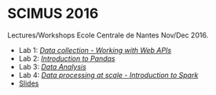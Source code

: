SCIMUS 2016
===========

Lectures/Workshops Ecole Centrale de Nantes Nov/Dec 2016.


 * Lab 1: [*Data collection - Working with Web APIs*](labs/lab1)
 * Lab 2: [*Introduction to Pandas*](labs/lab2)
 * Lab 3: [*Data Analysis*](labs/lab3)
 * Lab 4: [*Data processing at scale - Introduction to Spark*](labs/lab4)
 * [Slides](slides)



